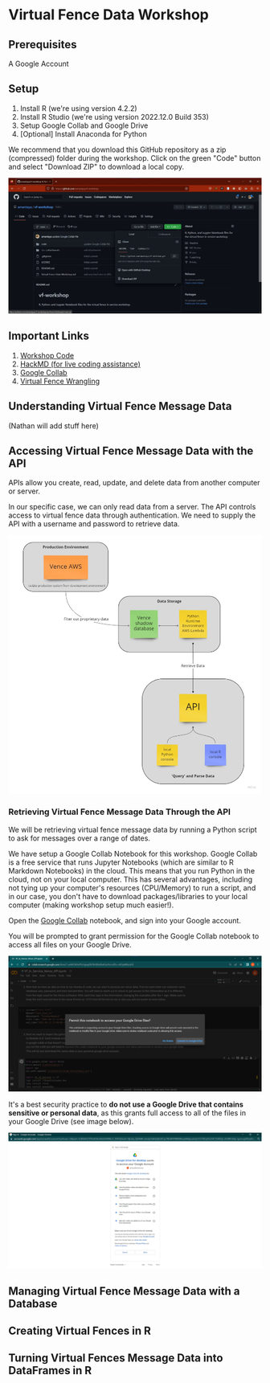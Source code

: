 # Virtual Fence Data Workshop

## Prerequisites

A Google Account

## Setup

1. Install R (we're using version 4.2.2)
2. Install R Studio (we're using version 2022.12.0 Build 353)
3. Setup Google Collab and Google Drive
4. [Optional] Install Anaconda for Python

We recommend that you download this GitHub repository as a zip (compressed) folder during the workshop. Click on the green "Code" button and select "Download ZIP"  to download a local copy.

![](docs/attachments/download-repo-as-zip-folder.jpg)

## Important Links

1. [Workshop Code](https://github.com/amantaya/vf-workshop/tree/main/code)
2. [HackMD (for live coding assistance)](https://hackmd.io/@yW3saP0JQS-tB5uNp9cJ-Q/Hk7YL6Uhs/edit)
3. [Google Collab](https://colab.research.google.com/github/amantaya/vf-workshop/blob/main/code/VF_In_Service_Vence_API.ipynb)
4. [Virtual Fence Wrangling](https://github.com/Brandkmayer/VenceVFWrangling)

## Understanding Virtual Fence Message Data

(Nathan will add stuff here)

## Accessing Virtual Fence Message Data with the API

APIs allow you create, read, update, and delete data from another computer or server.

In our specific case, we can only read data from a server. The API controls access to virtual fence data through authentication. We need to supply the API with a username and password to retrieve data.

![Vence API Diagram](docs/attachments/Vence-API-Diagram.jpg)

### Retrieving Virtual Fence Message Data Through the API

We will be retrieving virtual fence message data by running a Python script to ask for messages over a range of dates.

We have setup a Google Collab Notebook for this workshop. Google Collab is a free service that runs Jupyter Notebooks (which are similar to R Markdown Notebooks) in the cloud. This means that you run Python in the cloud, not on your local computer. This has several advantages, including not tying up your computer's resources (CPU/Memory) to run a script, and in our case, you don't have to download packages/libraries to your local computer (making workshop setup much easier!).

Open the [Google Collab](https://colab.research.google.com/github/amantaya/vf-workshop/blob/main/code/VF_In_Service_Vence_API.ipynb) notebook, and sign into your Google account.

You will be prompted to grant permission for the Google Collab notebook to access all files on your Google Drive.

![Allow Access to Google Drive Prompt](docs/attachments/allow-access-to-google-drive.jpg)

It's a best security practice to **do not  use a Google Drive that contains sensitive or personal data**, as this grants full access to all of the files in your Google Drive (see image below).

![Permissions for Google Drive](docs/attachments/permission-for-google-drive.jpg)

## Managing Virtual Fence Message Data with a Database

## Creating Virtual Fences in R

## Turning Virtual Fences Message Data into DataFrames in R